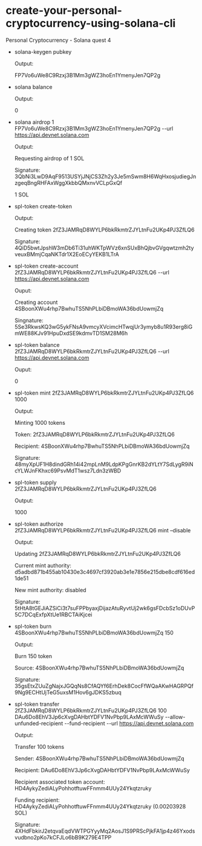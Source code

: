 # create-your-personal-cryptocurrency-using-solana-cli
Personal Cryptocurrency - Solana quest 4

- solana-keygen pubkey 
  
  Output: 
    
    FP7Vo6uWe8C9Rzxj3B1Mm3gWZ3hoEn1YmenyJen7QP2g


- solana balance
  
  Output: 
    
    0


- solana airdrop 1 FP7Vo6uWe8C9Rzxj3B1Mm3gWZ3hoEn1YmenyJen7QP2g --url https://api.devnet.solana.com
  
  Output: 
    
    Requesting airdrop of 1 SOL

    Signature: 3QbNi3LwD9AqF9513USYjJNjCS3Zh2y3Je5mSwm8H6WqHxosjudiegJnzgeqBngRHFAxWggXkbbQMxnvVCLpGxQf

    1 SOL


- spl-token create-token
  
  Output:
    
    Creating token 2fZ3JAMRqD8WYLP6bkRkmtrZJYLtnFu2UKp4PJ3ZfLQ6
    
    Signature: 4QiD5bwtJpshW3mDb6Ti31uhWKTpWVz6xnSUxBhQjbvGVgqwtzmh2tyveuxBMmjCqaNKTdr1X2EoECyYEKB1LTrA


- spl-token create-account 2fZ3JAMRqD8WYLP6bkRkmtrZJYLtnFu2UKp4PJ3ZfLQ6 --url https://api.devnet.solana.com
  
  Ouput:
    
    Creating account 4SBoonXWu4rhp7BwhuTS5NhPLbiDBmoWA36bdUowmjZq
    
    Singnature: 5Se3RkwsKQ3wG5ykFNsA9vmcyXVcimcHTwqjUr3ymyb8u1R93erg8iGmWE88KJv91HpuDxdSE9kdmvTD1SM28M6h
    
    
- spl-token balance 2fZ3JAMRqD8WYLP6bkRkmtrZJYLtnFu2UKp4PJ3ZfLQ6 --url https://api.devnet.solana.com
  
  Ouput:
    
    0
    
    
- spl-token mint 2fZ3JAMRqD8WYLP6bkRkmtrZJYLtnFu2UKp4PJ3ZfLQ6 1000
  
  Output:
    
    Minting 1000 tokens
    
    Token: 2fZ3JAMRqD8WYLP6bkRkmtrZJYLtnFu2UKp4PJ3ZfLQ6
    
    Recipient: 4SBoonXWu4rhp7BwhuTS5NhPLbiDBmoWA36bdUowmjZq
    
    Signature: 48myXpUF1H8dindGRh14i42mpLnM9LdpKPgGnrKB2dYLtY7SdLygR9iNcYLWJnFKhxc69PsvMdT1wsz7Ldn3zWBD
    
    
- spl-token supply 2fZ3JAMRqD8WYLP6bkRkmtrZJYLtnFu2UKp4PJ3ZfLQ6
  
  Output:
    
    1000
    
    
- spl-token authorize 2fZ3JAMRqD8WYLP6bkRkmtrZJYLtnFu2UKp4PJ3ZfLQ6 mint –disable
  
  Output:
    
    Updating 2fZ3JAMRqD8WYLP6bkRkmtrZJYLtnFu2UKp4PJ3ZfLQ6
    
    Current mint authority: d5adbd871b455ab10430e3c4697cf3920ab3e1e7856e215dbe8cdf616ed1de51
    
    New mint authority: disabled
    
    Signature: 5tHtA8tGEJiAZSiCi3t7suFPPbyaxjDijazAtuRyvtUj2wk6gsFDcbSz1oDUvP5C7DCqExfpXtUe1RBCTAiKjcei
    
    
- spl-token burn 4SBoonXWu4rhp7BwhuTS5NhPLbiDBmoWA36bdUowmjZq 150
  
  Output:
    
    Burn 150 token
    
    Source: 4SBoonXWu4rhp7BwhuTS5NhPLbiDBmoWA36bdUowmjZq
    
    Signature: 35gsEtxZUuZgNajxJGQqNs8CfAQYf6ErhDek8CocFfWQaAKwHAGRPQf9Ng9ECHtUjTeG5uxsM1Hov6gJDKS5zbuq
    
    
- spl-token transfer 2fZ3JAMRqD8WYLP6bkRkmtrZJYLtnFu2UKp4PJ3ZfLQ6 100 DAu6Do8EhV3Jp6cXvgDAHbtYDFV1NvPbp9LAxMcWWuSy --allow-unfunded-recipient --fund-recipient --url https://api.devnet.solana.com 
  
  Output:
    
    Transfer 100 tokens
    
    Sender: 4SBoonXWu4rhp7BwhuTS5NhPLbiDBmoWA36bdUowmjZq
    
    Recipient: DAu6Do8EhV3Jp6cXvgDAHbtYDFV1NvPbp9LAxMcWWuSy
    
    Recipient associated token account: HD4AykyZediALyPohhotftuwFFnmm4UUy24Ykqtzruky
    
    Funding recipient: HD4AykyZediALyPohhotftuwFFnmm4UUy24Ykqtzruky (0.00203928 SOL)

    Signature: 4XHdFbkirJ2etqvaEqdVWTPGYyyMq2AosJ1S9PRScPjkFA1jp4z46Yxodsvudbno2pKo7kCFJLo6bB9K279E4TPP
